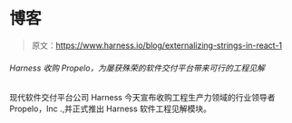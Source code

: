 # 博客

> 原文：<https://www.harness.io/blog/externalizing-strings-in-react-1>

###### ‍Harness 收购 Propelo，为屡获殊荣的软件交付平台带来可行的工程见解

现代软件交付平台公司 Harness 今天宣布收购工程生产力领域的行业领导者 Propelo，Inc .,并正式推出 Harness 软件工程见解模块。